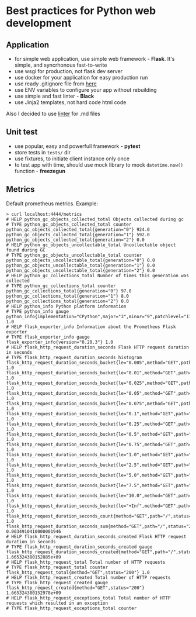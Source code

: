 # Best practices for Python web development

## Application

+ for simple web application, use simple web framework - **Flask**. It's simple, and syncrhonous fast-to-write
+ use wsgi for production, not flask dev server
+ use docker for your application for easy production run
+ use ready .gitignore file from [here](https://github.com/github/gitignore/blob/main/Python.gitignore)
+ use ENV variables to configure your app without rebuilding
+ use simple and fast linter - **Black**
+ use Jinja2 templates, not hard code html code

Also I decided to use [linter](https://marketplace.visualstudio.com/items?itemName=DavidAnson.vscode-markdownlint) for .md files

## Unit test

+ use popular, easy and powerfull framework - **pytest**
+ store tests in `tests/` dir
+ use fixtures, to initiate client instance only once
+ to test app with time, should use mock library to mock `datetime.now()` function - **freezegun**

## Metrics

Default prometheus metrics. Example:

```console
> curl localhost:4444/metrics
# HELP python_gc_objects_collected_total Objects collected during gc
# TYPE python_gc_objects_collected_total counter
python_gc_objects_collected_total{generation="0"} 924.0
python_gc_objects_collected_total{generation="1"} 592.0
python_gc_objects_collected_total{generation="2"} 0.0
# HELP python_gc_objects_uncollectable_total Uncollectable object found during GC
# TYPE python_gc_objects_uncollectable_total counter
python_gc_objects_uncollectable_total{generation="0"} 0.0
python_gc_objects_uncollectable_total{generation="1"} 0.0
python_gc_objects_uncollectable_total{generation="2"} 0.0
# HELP python_gc_collections_total Number of times this generation was collected
# TYPE python_gc_collections_total counter
python_gc_collections_total{generation="0"} 97.0
python_gc_collections_total{generation="1"} 8.0
python_gc_collections_total{generation="2"} 0.0
# HELP python_info Python platform information
# TYPE python_info gauge
python_info{implementation="CPython",major="3",minor="9",patchlevel="11",version="3.9.11"} 1.0
# HELP flask_exporter_info Information about the Prometheus Flask exporter
# TYPE flask_exporter_info gauge
flask_exporter_info{version="0.20.3"} 1.0
# HELP flask_http_request_duration_seconds Flask HTTP request duration in seconds
# TYPE flask_http_request_duration_seconds histogram
flask_http_request_duration_seconds_bucket{le="0.005",method="GET",path="/",status="200"} 1.0
flask_http_request_duration_seconds_bucket{le="0.01",method="GET",path="/",status="200"} 1.0
flask_http_request_duration_seconds_bucket{le="0.025",method="GET",path="/",status="200"} 1.0
flask_http_request_duration_seconds_bucket{le="0.05",method="GET",path="/",status="200"} 1.0
flask_http_request_duration_seconds_bucket{le="0.075",method="GET",path="/",status="200"} 1.0
flask_http_request_duration_seconds_bucket{le="0.1",method="GET",path="/",status="200"} 1.0
flask_http_request_duration_seconds_bucket{le="0.25",method="GET",path="/",status="200"} 1.0
flask_http_request_duration_seconds_bucket{le="0.5",method="GET",path="/",status="200"} 1.0
flask_http_request_duration_seconds_bucket{le="0.75",method="GET",path="/",status="200"} 1.0
flask_http_request_duration_seconds_bucket{le="1.0",method="GET",path="/",status="200"} 1.0
flask_http_request_duration_seconds_bucket{le="2.5",method="GET",path="/",status="200"} 1.0
flask_http_request_duration_seconds_bucket{le="5.0",method="GET",path="/",status="200"} 1.0
flask_http_request_duration_seconds_bucket{le="7.5",method="GET",path="/",status="200"} 1.0
flask_http_request_duration_seconds_bucket{le="10.0",method="GET",path="/",status="200"} 1.0
flask_http_request_duration_seconds_bucket{le="+Inf",method="GET",path="/",status="200"} 1.0
flask_http_request_duration_seconds_count{method="GET",path="/",status="200"} 1.0
flask_http_request_duration_seconds_sum{method="GET",path="/",status="200"} 0.0034910410000001946
# HELP flask_http_request_duration_seconds_created Flask HTTP request duration in seconds
# TYPE flask_http_request_duration_seconds_created gauge
flask_http_request_duration_seconds_created{method="GET",path="/",status="200"} 1.665324380152885e+09
# HELP flask_http_request_total Total number of HTTP requests
# TYPE flask_http_request_total counter
flask_http_request_total{method="GET",status="200"} 1.0
# HELP flask_http_request_created Total number of HTTP requests
# TYPE flask_http_request_created gauge
flask_http_request_created{method="GET",status="200"} 1.665324380152978e+09
# HELP flask_http_request_exceptions_total Total number of HTTP requests which resulted in an exception
# TYPE flask_http_request_exceptions_total counter
```
